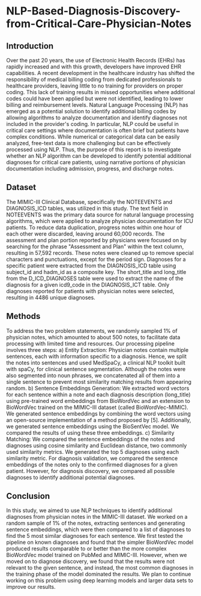 # NLP-Based-Diagnosis-Discovery-from-Critical-Care-Physician-Notes

## Introduction 

Over the past 20 years, the use of Electronic Health Records (EHRs) has rapidly increased and with this growth, developers have improved EHR capabilities. A recent development in the healthcare industry has shifted the responsibility of medical billing coding from dedicated professionals to healthcare providers, leaving little to no training for providers on proper coding. This lack of training results in missed opportunities where additional codes could have been applied but were not identified, leading to lower billing and reimbursement levels. Natural Language Processing (NLP) has emerged as a potential solution to identify additional billing codes by allowing algorithms to analyze documentation and identify diagnoses not included in the provider's coding. In particular, NLP could be useful in critical care settings where documentation is often brief but patients have complex conditions. While numerical or categorical data can be easily analyzed, free-text data is more challenging but can be effectively processed using NLP. Thus, the purpose of this report is to investigate whether an NLP algorithm can be developed to identify potential additional diagnoses for critical care patients, using narrative portions of physician documentation including admission, progress, and discharge notes.

## Dataset

The MIMIC-III Clinical Database, specifically the NOTEEVENTS and DIAGNOSIS_ICD tables, was utilized in this study. The text field in NOTEEVENTS was the primary data source for natural language processing algorithms, which were applied to analyze physician documentation for ICU patients. To reduce data duplication, progress notes within one hour of each other were discarded, leaving around 60,000 records. The assessment and plan portion reported by physicians were focused on by searching for the phrase "Assessment and Plan" within the text column, resulting in 57,592 records. These notes were cleaned up to remove special characters and punctuations, except for the period sign. Diagnoses for a specific patient were extracted from the DIAGNOSIS_ICD table using subject_id and hadm_id as a composite key. The short_title and long_title from the D_ICD_DIAGNOSES table were used to extract the name of the diagnosis for a given icd9_code in the DIAGNOSIS_ICT table. Only diagnoses reported for patients with physician notes were selected, resulting in 4486 unique diagnoses.

## Methods

To address the two problem statements, we randomly sampled 1% of physician notes, which amounted to about 500 notes, to facilitate data processing with limited time and resources. Our processing pipeline involves three steps:
a)	Entity Extraction: Physician notes contain multiple sentences, each with information specific to a diagnosis. Hence, we split the notes into sentences and used MedSpaCy, a clinical NLP toolkit built with spaCy, for clinical sentence segmentation. Although the notes were also segmented into noun phrases, we concatenated all of them into a single sentence to prevent most similarity matching results from appearing random.
b)	Sentence Embeddings Generation: We extracted word vectors for each sentence within a note and each diagnosis description (long_title) using pre-trained word embeddings from BioWordVec and an extension to BioWordVec trained on the MIMIC-III dataset (called BioWordVec-MIMIC). We generated sentence embeddings by combining the word vectors using an open-source implementation of a method proposed by [5]. Additionally, we generated sentence embeddings using the BioSentVec model. We compared the results of using these three embeddings.
c)	Similarity Matching: We compared the sentence embeddings of the notes and diagnoses using cosine similarity and Euclidean distance, two commonly used similarity metrics. We generated the top 5 diagnoses using each similarity metric. For diagnosis validation, we compared the sentence embeddings of the notes only to the confirmed diagnoses for a given patient. However, for diagnosis discovery, we compared all possible diagnoses to identify additional potential diagnoses.

## Conclusion 

In this study, we aimed to use NLP techniques to identify additional diagnoses from physician notes in the MIMIC-III dataset. We worked on a random sample of 1% of the notes, extracting sentences and generating sentence embeddings, which were then compared to a list of diagnoses to find the 5 most similar diagnoses for each sentence. We first tested the pipeline on known diagnoses and found that the simpler BioWordVec model produced results comparable to or better than the more complex BioWordVec model trained on PubMed and MIMIC-III. However, when we moved on to diagnose discovery, we found that the results were not relevant to the given sentence, and instead, the most common diagnoses in the training phase of the model dominated the results. We plan to continue working on this problem using deep learning models and larger data sets to improve our results.
